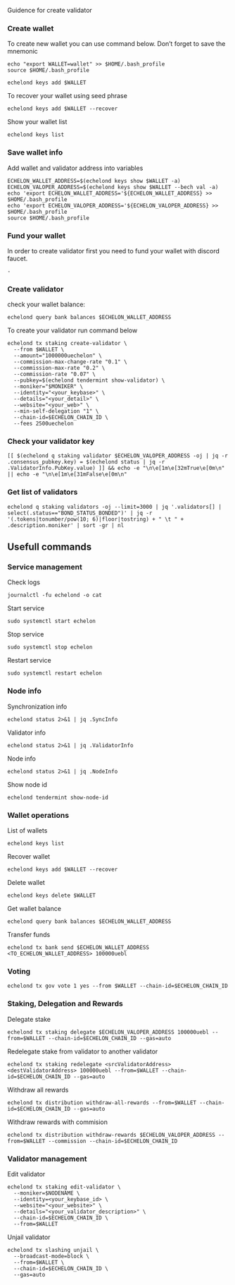 Guidence for create validator

### Create wallet
To create new wallet you can use command below. Don’t forget to save the mnemonic
```
echo "export WALLET=wallet" >> $HOME/.bash_profile
source $HOME/.bash_profile

echelond keys add $WALLET
```

To recover your wallet using seed phrase
```
echelond keys add $WALLET --recover
```

Show your wallet list
```
echelond keys list
```

### Save wallet info
Add wallet and validator address into variables 
```
ECHELON_WALLET_ADDRESS=$(echelond keys show $WALLET -a)
ECHELON_VALOPER_ADDRESS=$(echelond keys show $WALLET --bech val -a)
echo 'export ECHELON_WALLET_ADDRESS='${ECHELON_WALLET_ADDRESS} >> $HOME/.bash_profile
echo 'export ECHELON_VALOPER_ADDRESS='${ECHELON_VALOPER_ADDRESS} >> $HOME/.bash_profile
source $HOME/.bash_profile
```

### Fund your wallet
In order to create validator first you need to fund your wallet with discord faucet.
```
-
```

### Create validator

check your wallet balance:
```
echelond query bank balances $ECHELON_WALLET_ADDRESS
```
To create your validator run command below
```
echelond tx staking create-validator \
  --from $WALLET \
  --amount="1000000uechelon" \
  --commission-max-change-rate "0.1" \
  --commission-max-rate "0.2" \
  --commission-rate "0.07" \
  --pubkey=$(echelond tendermint show-validator) \
  --moniker="$MONIKER" \
  --identity="<your_keybase>" \
  --details="<your_detail>" \
  --website="<your_web>" \
  --min-self-delegation "1" \
  --chain-id=$ECHELON_CHAIN_ID \
  --fees 2500uechelon
```

### Check your validator key
```
[[ $(echelond q staking validator $ECHELON_VALOPER_ADDRESS -oj | jq -r .consensus_pubkey.key) = $(echelond status | jq -r .ValidatorInfo.PubKey.value) ]] && echo -e "\n\e[1m\e[32mTrue\e[0m\n" || echo -e "\n\e[1m\e[31mFalse\e[0m\n"
```

### Get list of validators
```
echelond q staking validators -oj --limit=3000 | jq '.validators[] | select(.status=="BOND_STATUS_BONDED")' | jq -r '(.tokens|tonumber/pow(10; 6)|floor|tostring) + " \t " + .description.moniker' | sort -gr | nl
```

## Usefull commands
### Service management
Check logs
```
journalctl -fu echelond -o cat
```

Start service
```
sudo systemctl start echelon
```

Stop service
```
sudo systemctl stop echelon
```

Restart service
```
sudo systemctl restart echelon
```

### Node info
Synchronization info
```
echelond status 2>&1 | jq .SyncInfo
```

Validator info
```
echelond status 2>&1 | jq .ValidatorInfo
```

Node info
```
echelond status 2>&1 | jq .NodeInfo
```

Show node id
```
echelond tendermint show-node-id
```

### Wallet operations
List of wallets
```
echelond keys list
```

Recover wallet
```
echelond keys add $WALLET --recover
```

Delete wallet
```
echelond keys delete $WALLET
```

Get wallet balance
```
echelond query bank balances $ECHELON_WALLET_ADDRESS
```

Transfer funds
```
echelond tx bank send $ECHELON_WALLET_ADDRESS <TO_ECHELON_WALLET_ADDRESS> 100000uebl
```

### Voting
```
echelond tx gov vote 1 yes --from $WALLET --chain-id=$ECHELON_CHAIN_ID
```

### Staking, Delegation and Rewards
Delegate stake
```
echelond tx staking delegate $ECHELON_VALOPER_ADDRESS 100000uebl --from=$WALLET --chain-id=$ECHELON_CHAIN_ID --gas=auto
```

Redelegate stake from validator to another validator
```
echelond tx staking redelegate <srcValidatorAddress> <destValidatorAddress> 100000uebl --from=$WALLET --chain-id=$ECHELON_CHAIN_ID --gas=auto
```

Withdraw all rewards
```
echelond tx distribution withdraw-all-rewards --from=$WALLET --chain-id=$ECHELON_CHAIN_ID --gas=auto
```

Withdraw rewards with commision
```
echelond tx distribution withdraw-rewards $ECHELON_VALOPER_ADDRESS --from=$WALLET --commission --chain-id=$ECHELON_CHAIN_ID
```

### Validator management
Edit validator
```
echelond tx staking edit-validator \
  --moniker=$NODENAME \
  --identity=<your_keybase_id> \
  --website="<your_website>" \
  --details="<your_validator_description>" \
  --chain-id=$ECHELON_CHAIN_ID \
  --from=$WALLET
```

Unjail validator
```
echelond tx slashing unjail \
  --broadcast-mode=block \
  --from=$WALLET \
  --chain-id=$ECHELON_CHAIN_ID \
  --gas=auto
```
